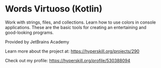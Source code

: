 # Words Virtuoso (Kotlin)

Work with strings, files, and collections. Learn how to use colors in console applications. These are the basic tools for creating an entertaining and good-looking programs.

Provided by JetBrains Academy

Learn more about the project at:
https://hyperskill.org/projects/290

Check out my profile: https://hyperskill.org/profile/530388094
